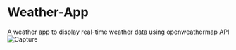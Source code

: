 # Weather-App
A weather app to display real-time weather data using openweathermap API
![Capture](https://user-images.githubusercontent.com/42499837/93840925-ad963480-fcaf-11ea-81fc-28c1d2c7a460.PNG)
